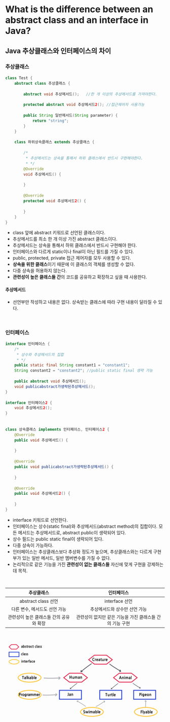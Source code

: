 # What is the difference between an abstract class and an interface in Java?
## Java 추상클래스와 인터페이스의 차이

### 추상클래스

```java
class Test {
    abstract class 추상클래스 {
        
        abstract void 추상메서드();   //한 개 이상의 추상메서드를 가져야한다.
        
        protected abstract void 추상메서드2(); //접근제어자 사용가능
        
        public String 일반메서드(String parameter) {
            return "string";
        }
    }

    class 하위상속클래스 extends 추상클래스 {
        
        /*
         * 추상메서드는 상속을 통해서 하위 클래스에서 반드시 구현해야한다.
         * */
        @Override
        void 추상메서드() {

        }

        @Override
        protected void 추상메서드2() {

        }
    }
}
```
- class 앞에 abstract 키워드로 선언된 클래스이다.
- 추상메서드를 최소 한 개 이상 가진 abstract 클래스이다.
- 추상메서드는 상속을 통해서 하위 클래스에서 반드시 구현해야 한다.
- 인터페이스와 다르게 static이나 final이 아닌 필드를 가질 수 있다.
- public, protected, private 접근 제어자를 모두 사용할 수 있다.
-  **상속을 위한 클래스**이기 때문에 이 클래스의 객체를 생성할 수 없다.
- 다중 상속을 허용하지 않는다.
- **관련성이 높은 클래스들 간**의 코드를 공유하고 확장하고 싶을 때 사용한다.

#### 추상메서드
- 선언부만 작성하고 내용은 없다. 상속받는 클래스에 따라 구현 내용이 달라질 수 있다.

<br>

### 인터페이스
```java
interface 인터페이스 {
    /*
     * 상수와 추상메서드의 집합
     * */
    public static final String constant1 = "constant1";
    String constant2 = "constant2"; //public static final 생략 가능

    public abstract void 추상메서드();
    void publicabstract가생략된추상메서드();
}

interface 인터페이스2 {
    void 추상메서드2();
}


class 상속클래스 implements 인터페이스, 인터페이스2 {
    @Override
    public void 추상메서드() {

    }

    @Override
    public void publicabstract가생략된추상메서드() {

    }

    @Override
    public void 추상메서드2() {

    }
}
```

- interface 키워드로 선언한다.
- 인터페이스는 상수(static final)와 추상메서드(abstract method)의 집합이다. 모든 메서드는 추상메서드로, abstract public이 생략되어 있다.
- 상수 필드는 public static final이 생략되어 있다.
- 다중 상속이 가능하다.
- 인터페이스는 추상클래스보다 추상화 정도가 높으며, 추상클래스와는 다르게 구현부가 있는 일반 메서드, 일반 멤버변수를 가질 수 없다.
- 논리적으로 같은 기능을 가진 **관련성이 없는 클래스들** 자신에 맞게 구현을 강제하는 데 목적.

<br>

|추상클래스|              인터페이스               |
|:----------------------:|:--------------------------------:|
|abstract class 선언|           interface 선언           |
|다른 변수, 메서드도 선언 가능|         추상메서드와 상수만 선언 가능         |
| 관련성이 높은 클래스들 간의 공유와 확장 | 관련성이 없지만 같은 기능을 가진 클래스들 간의 기능 구현 |

<br>

![](q01.jpg)

